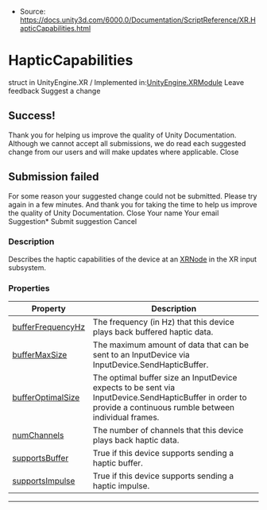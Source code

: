 * Source: https://docs.unity3d.com/6000.0/Documentation/ScriptReference/XR.HapticCapabilities.html

# HapticCapabilities
struct in UnityEngine.XR
/
Implemented in:[UnityEngine.XRModule](https://docs.unity3d.com/6000.0/Documentation/ScriptReference/UnityEngine.XRModule.html)
Leave feedback
Suggest a change
## Success!
Thank you for helping us improve the quality of Unity Documentation. Although we cannot accept all submissions, we do read each suggested change from our users and will make updates where applicable.
Close
## Submission failed
For some reason your suggested change could not be submitted. Please <a>try again</a> in a few minutes. And thank you for taking the time to help us improve the quality of Unity Documentation.
Close
Your name Your email Suggestion* Submit suggestion
Cancel
### Description
Describes the haptic capabilities of the device at an [XRNode](https://docs.unity3d.com/6000.0/Documentation/ScriptReference/XR.XRNode.html) in the XR input subsystem.
### Properties
Property | Description  
---|---  
[bufferFrequencyHz](https://docs.unity3d.com/6000.0/Documentation/ScriptReference/XR.HapticCapabilities-bufferFrequencyHz.html) | The frequency (in Hz) that this device plays back buffered haptic data.  
[bufferMaxSize](https://docs.unity3d.com/6000.0/Documentation/ScriptReference/XR.HapticCapabilities-bufferMaxSize.html) | The maximum amount of data that can be sent to an InputDevice via InputDevice.SendHapticBuffer.  
[bufferOptimalSize](https://docs.unity3d.com/6000.0/Documentation/ScriptReference/XR.HapticCapabilities-bufferOptimalSize.html) | The optimal buffer size an InputDevice expects to be sent via InputDevice.SendHapticBuffer in order to provide a continuous rumble between individual frames.  
[numChannels](https://docs.unity3d.com/6000.0/Documentation/ScriptReference/XR.HapticCapabilities-numChannels.html) | The number of channels that this device plays back haptic data.  
[supportsBuffer](https://docs.unity3d.com/6000.0/Documentation/ScriptReference/XR.HapticCapabilities-supportsBuffer.html) | True if this device supports sending a haptic buffer.  
[supportsImpulse](https://docs.unity3d.com/6000.0/Documentation/ScriptReference/XR.HapticCapabilities-supportsImpulse.html) | True if this device supports sending a haptic impulse.  
* * *
